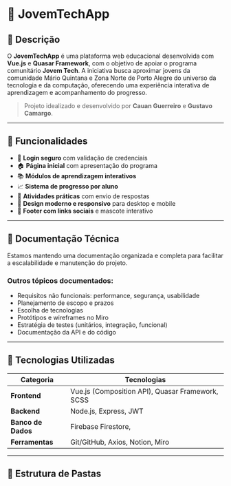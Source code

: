 # 🚀 JovemTechApp

## 📌 Descrição

O **JovemTechApp** é uma plataforma web educacional desenvolvida com **Vue.js** e **Quasar Framework**, com o objetivo de apoiar o programa comunitário **Jovem Tech**. A iniciativa busca aproximar jovens da comunidade Mário Quintana e Zona Norte de Porto Alegre do universo da tecnologia e da computação, oferecendo uma experiência interativa de aprendizagem e acompanhamento do progresso.

> Projeto idealizado e desenvolvido por **Cauan Guerreiro** e **Gustavo Camargo**.

---

## 🧠 Funcionalidades

- 🔐 **Login seguro** com validação de credenciais
- 🏠 **Página inicial** com apresentação do programa
- 📚 **Módulos de aprendizagem interativos**
- 📈 **Sistema de progresso por aluno**
- 🧩 **Atividades práticas** com envio de respostas
- 📱 **Design moderno e responsivo** para desktop e mobile
- 📎 **Footer com links sociais** e mascote interativo

---

## 📄 Documentação Técnica

Estamos mantendo uma documentação organizada e completa para facilitar a escalabilidade e manutenção do projeto. 

### **Outros tópicos documentados:**
- Requisitos não funcionais: performance, segurança, usabilidade
- Planejamento de escopo e prazos
- Escolha de tecnologias
- Protótipos e wireframes no Miro
- Estratégia de testes (unitários, integração, funcional)
- Documentação da API e do código

---

## 🧰 Tecnologias Utilizadas

| Categoria        | Tecnologias                                            |
|------------------|--------------------------------------------------------|
| **Frontend**     | Vue.js (Composition API), Quasar Framework, SCSS       |
| **Backend**      | Node.js, Express, JWT                                  |
| **Banco de Dados**| Firebase Firestore,                                   |
| **Ferramentas**  | Git/GitHub, Axios, Notion, Miro                        |

---

## 📁 Estrutura de Pastas

